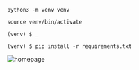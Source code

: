 `python3 -m venv venv`

`source venv/bin/activate`

`(venv) $ _ `

`(venv) $ pip install -r requirements.txt`

![homepage](https://user-images.githubusercontent.com/30196830/112720395-13e06600-8f24-11eb-8b57-ed521554c28a.png)
